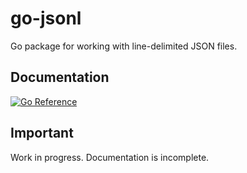 # go-jsonl

Go package for working with line-delimited JSON files.

## Documentation

[![Go Reference](https://pkg.go.dev/badge/github.com/aaronland/go-jsonl.svg)](https://pkg.go.dev/github.com/aaronland/go-jsonl)

## Important

Work in progress. Documentation is incomplete.

